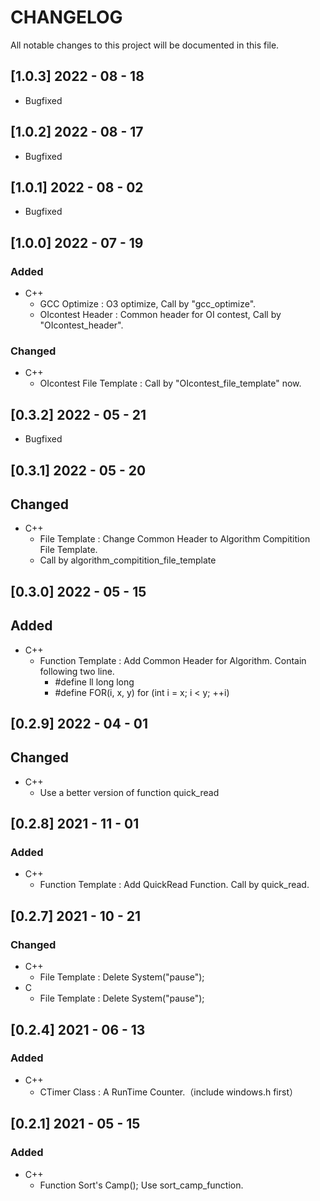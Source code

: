 # CHANGELOG
All notable changes to this project will be documented in this file.

## [1.0.3] 2022 - 08 - 18
- Bugfixed

## [1.0.2] 2022 - 08 - 17
- Bugfixed

## [1.0.1] 2022 - 08 - 02
- Bugfixed

## [1.0.0] 2022 - 07 - 19
### Added
- C++
	* GCC Optimize : O3 optimize, Call by "gcc_optimize".
	* OIcontest Header : Common header for OI contest, Call by "OIcontest_header".

### Changed
- C++
	* OIcontest File Template : Call by "OIcontest_file_template" now.

## [0.3.2] 2022 - 05 - 21
- Bugfixed

## [0.3.1] 2022 - 05 - 20
## Changed
- C++
	* File Template : Change Common Header to Algorithm Compitition File Template. 
	* Call by algorithm_compitition_file_template

## [0.3.0] 2022 - 05 - 15
## Added
- C++
	* Function Template : Add Common Header for Algorithm. Contain following two line.
		- #define ll long long 
		- #define FOR(i, x, y) for (int i = x; i < y; ++i)

## [0.2.9] 2022 - 04 - 01
## Changed
- C++
	* Use a better version of function quick_read

## [0.2.8] 2021 - 11 - 01
### Added
- C++
	* Function Template : Add QuickRead Function. Call by quick_read.

## [0.2.7] 2021 - 10 - 21
### Changed
- C++
	* File Template : Delete System("pause");
- C
	* File Template : Delete System("pause");

## [0.2.4] 2021 - 06 - 13
### Added
- C++
	* CTimer Class : A RunTime Counter.（include windows.h first）

## [0.2.1] 2021 - 05 - 15  
### Added
- C++
	* Function Sort's Camp(); Use sort_camp_function.
